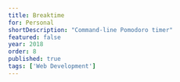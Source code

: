```yaml
---
title: Breaktime
for: Personal
shortDescription: "Command-line Pomodoro timer"
featured: false
year: 2018
order: 8
published: true
tags: ['Web Development']
---
```

